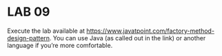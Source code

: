 # LAB 09

Execute the lab available at https://www.javatpoint.com/factory-method-design-pattern. You can use Java (as called out in the link) or another language if you’re more comfortable.
